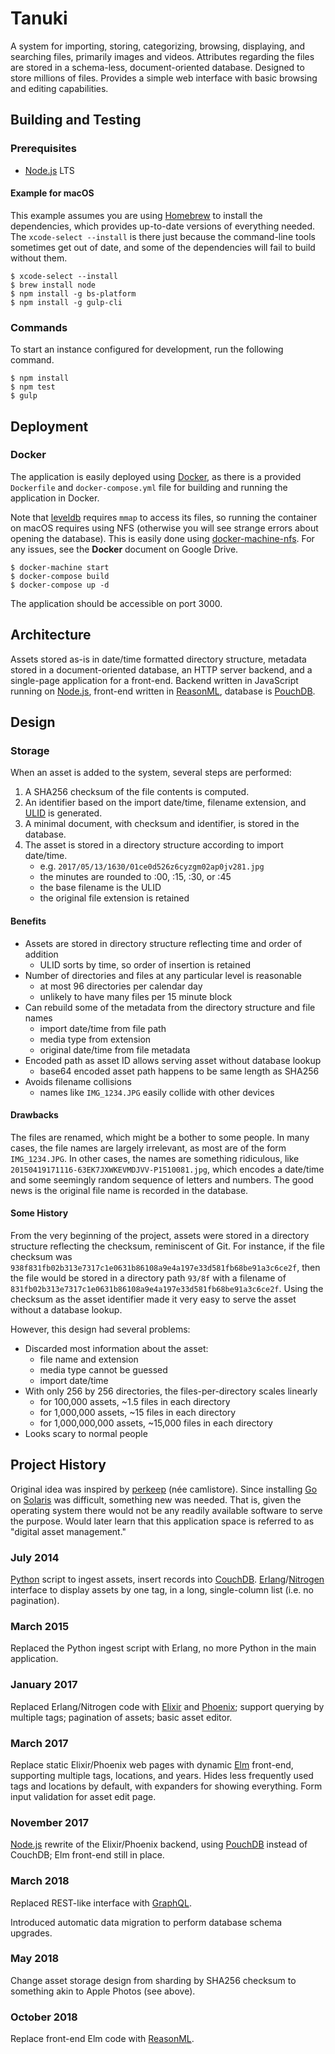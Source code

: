 # Tanuki

A system for importing, storing, categorizing, browsing, displaying, and searching files, primarily images and videos. Attributes regarding the files are stored in a schema-less, document-oriented database. Designed to store millions of files. Provides a simple web interface with basic browsing and editing capabilities.

## Building and Testing

### Prerequisites

* [Node.js](https://nodejs.org/) LTS

#### Example for macOS

This example assumes you are using [Homebrew](http://brew.sh) to install the dependencies, which provides up-to-date versions of everything needed. The `xcode-select --install` is there just because the command-line tools sometimes get out of date, and some of the dependencies will fail to build without them.

```shell
$ xcode-select --install
$ brew install node
$ npm install -g bs-platform
$ npm install -g gulp-cli
```

### Commands

To start an instance configured for development, run the following command.

```shell
$ npm install
$ npm test
$ gulp
```

## Deployment

### Docker

The application is easily deployed using [Docker](https://www.docker.com), as
there is a provided `Dockerfile` and `docker-compose.yml` file for building and
running the application in Docker.

Note that [leveldb](https://github.com/google/leveldb) requires `mmap` to access
its files, so running the container on macOS requires using NFS (otherwise you
will see strange errors about opening the database). This is easily done using
[docker-machine-nfs](https://github.com/adlogix/docker-machine-nfs). For any
issues, see the **Docker** document on Google Drive.

```shell
$ docker-machine start
$ docker-compose build
$ docker-compose up -d
```

The application should be accessible on port 3000.

## Architecture

Assets stored as-is in date/time formatted directory structure, metadata stored in a document-oriented database, an HTTP server backend, and a single-page application for a front-end. Backend written in JavaScript running on [Node.js](https://nodejs.org/), front-end written in [ReasonML](https://reasonml.github.io/en/), database is [PouchDB](https://pouchdb.com).

## Design

### Storage

When an asset is added to the system, several steps are performed:

1. A SHA256 checksum of the file contents is computed.
1. An identifier based on the import date/time, filename extension, and [ULID](https://github.com/ulid/javascript) is generated.
1. A minimal document, with checksum and identifier, is stored in the database.
1. The asset is stored in a directory structure according to import date/time.
    - e.g. `2017/05/13/1630/01ce0d526z6cyzgm02ap0jv281.jpg`
    - the minutes are rounded to :00, :15, :30, or :45
    - the base filename is the ULID
    - the original file extension is retained

#### Benefits

* Assets are stored in directory structure reflecting time and order of addition
    - ULID sorts by time, so order of insertion is retained
* Number of directories and files at any particular level is reasonable
    - at most 96 directories per calendar day
    - unlikely to have many files per 15 minute block
* Can rebuild some of the metadata from the directory structure and file names
    - import date/time from file path
    - media type from extension
    - original date/time from file metadata
* Encoded path as asset ID allows serving asset without database lookup
    - base64 encoded asset path happens to be same length as SHA256
* Avoids filename collisions
    - names like `IMG_1234.JPG` easily collide with other devices

#### Drawbacks

The files are renamed, which might be a bother to some people. In many cases, the file names are largely irrelevant, as most are of the form `IMG_1234.JPG`. In other cases, the names are something ridiculous, like `20150419171116-63EK7JXWKEVMDJVV-P1510081.jpg`, which encodes a date/time and some seemingly random sequence of letters and numbers. The good news is the original file name is recorded in the database.

#### Some History

From the very beginning of the project, assets were stored in a directory structure reflecting the checksum, reminiscent of Git. For instance, if the file checksum was `938f831fb02b313e7317c1e0631b86108a9e4a197e33d581fb68be91a3c6ce2f`, then the file would be stored in a directory path `93/8f` with a filename of `831fb02b313e7317c1e0631b86108a9e4a197e33d581fb68be91a3c6ce2f`. Using the checksum as the asset identifier made it very easy to serve the asset without a database lookup.

However, this design had several problems:

* Discarded most information about the asset:
    - file name and extension
    - media type cannot be guessed
    - import date/time
* With only 256 by 256 directories, the files-per-directory scales linearly
    - for 100,000 assets, ~1.5 files in each directory
    - for 1,000,000 assets, ~15 files in each directory
    - for 1,000,000,000 assets, ~15,000 files in each directory
* Looks scary to normal people

## Project History

Original idea was inspired by [perkeep](https://perkeep.org) (née camlistore). Since installing [Go](https://golang.org) on [Solaris](https://www.oracle.com/solaris/) was difficult, something new was needed. That is, given the operating system there would not be any readily available software to serve the purpose. Would later learn that this application space is referred to as "digital asset management."

### July 2014

[Python](https://www.python.org) script to ingest assets, insert records into [CouchDB](http://couchdb.apache.org). [Erlang](http://www.erlang.org)/[Nitrogen](http://nitrogenproject.com) interface to display assets by one tag, in a long, single-column list (i.e. no pagination).

### March 2015

Replaced the Python ingest script with Erlang, no more Python in the main application.

### January 2017

Replaced Erlang/Nitrogen code with [Elixir](https://elixir-lang.org) and [Phoenix](https://phoenixframework.org); support querying by multiple tags; pagination of assets; basic asset editor.

### March 2017

Replace static Elixir/Phoenix web pages with dynamic [Elm](http://elm-lang.org) front-end, supporting multiple tags, locations, and years. Hides less frequently used tags and locations by default, with expanders for showing everything. Form input validation for asset edit page.

### November 2017

[Node.js](https://nodejs.org/) rewrite of the Elixir/Phoenix backend, using [PouchDB](https://pouchdb.com) instead of CouchDB; Elm front-end still in place.

### March 2018

Replaced REST-like interface with [GraphQL](https://graphql.org).

Introduced automatic data migration to perform database schema upgrades.

### May 2018

Change asset storage design from sharding by SHA256 checksum to something akin to Apple Photos (see above).

### October 2018

Replace front-end Elm code with [ReasonML](https://reasonml.github.io/en/).
